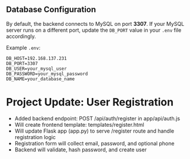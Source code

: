 ## Database Configuration

By default, the backend connects to MySQL on port **3307**. If your MySQL server runs on a different port, update the `DB_PORT` value in your `.env` file accordingly.

Example `.env`:

```
DB_HOST=192.168.137.231
DB_PORT=3307
DB_USER=your_mysql_user
DB_PASSWORD=your_mysql_password
DB_NAME=your_database_name
``` 

# Project Update: User Registration

- Added backend endpoint: POST /api/auth/register in app/api/auth.js
- Will create frontend template: templates/register.html
- Will update Flask app (app.py) to serve /register route and handle registration logic
- Registration form will collect email, password, and optional phone
- Backend will validate, hash password, and create user 